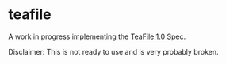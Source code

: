 # teafile

A work in progress implementing the [TeaFile 1.0 Spec](http://discretelogics.com/resources/teafilespec/).

Disclaimer: This is not ready to use and is very probably broken.